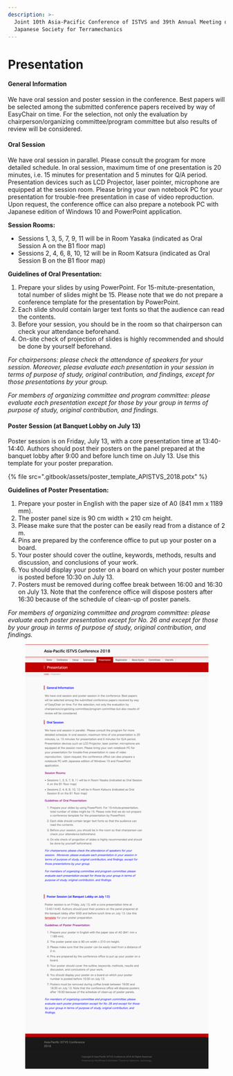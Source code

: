 ```yaml
---
description: >-
  Joint 10th Asia-Pacific Conference of ISTVS and 39th Annual Meeting of
  Japanese Society for Terramechanics
---
```


# Presentation

#### General Information

We have oral session and poster session in the conference. Best papers will be selected among the submitted conference papers received by way of EasyChair on time. For the selection, not only the evaluation by chairperson/organizing committee/program committee but also results of review will be considered.

#### Oral Session

We have oral session in parallel.  Please consult the program for more detailed schedule. In oral session, maximum time of one presentation is 20 minutes, i.e. 15 minutes for presentation and 5 minutes for Q/A period. Presentation devices such as LCD Projector, laser pointer, microphone are equipped at the session room. Please bring your own notebook PC for your presentation for trouble-free presentation in case of video reproduction.  Upon request, the conference office can also prepare a notebook PC with Japanese edition of Windows 10 and PowerPoint application.

**Session Rooms:**

* Sessions 1, 3, 5, 7, 9, 11 will be in Room Yasaka (indicated as Oral Session A on the B1 floor map)
* Sessions 2, 4, 6, 8, 10, 12 will be in Room Katsura (indicated as Oral Session B on the B1 floor map)

**Guidelines of Oral Presentation:**

1. Prepare your slides by using PowerPoint. For 15-mitute-presentation, total number of slides might be 15. Please note that we do not prepare a conference template for the presentation by PowerPoint.
2. Each slide should contain larger text fonts so that the audience can read the contents.
3. Before your session, you should be in the room so that chairperson can check your attendance beforehand.
4. On-site check of projection of slides is highly recommended and should be done by yourself beforehand.

_For chairpersons: please check the attendance of speakers for your session.  Moreover, please evaluate each presentation in your session in terms of purpose of study, original contribution, and findings, except for those presentations by your group._

_For members of organizing committee and program committee: please evaluate each presentation except for those by your group in terms of purpose of study, original contribution, and findings._

#### Poster Session (at Banquet Lobby on July 13)

Poster session is on Friday, July 13, with a core presentation time at 13:40-14:40. Authors should post their posters on the panel prepared at the banquet lobby after 9:00 and before lunch time on July 13. Use this template for your poster preparation.

{% file src=".gitbook/assets/poster_template_APISTVS_2018.potx" %}

**Guidelines of Poster Presentation:**

1. Prepare your poster in English with the paper size of A0 (841 mm x 1189 mm).
2. The poster panel size is 90 cm width × 210 cm height.
3. Please make sure that the poster can be easily read from a distance of 2 m.
4. Pins are prepared by the conference office to put up your poster on a board.
5. Your poster should cover the outline, keywords, methods, results and discussion, and conclusions of your work.
6. You should display your poster on a board on which your poster number is posted before 10:30 on July 13.
7. Posters must be removed during coffee break between 16:00 and 16:30 on July 13. Note that the conference office will dispose posters after 16:30 because of the schedule of clean-up of poster panels.

_For members of organizing committee and program committee: please evaluate each poster presentation except for No. 26 and except for those by your group in terms of purpose of study, original contribution, and findings._

<figure><img src=".gitbook/assets/archive_Presentation.png" alt=""><figcaption></figcaption></figure>
